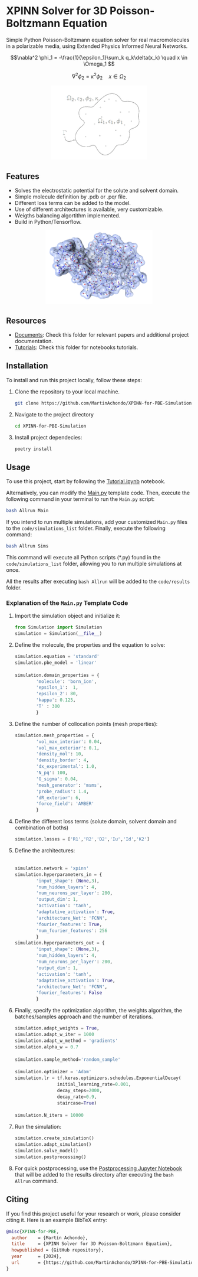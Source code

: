 
# XPINN Solver for 3D Poisson-Boltzmann Equation 

Simple Python Poisson-Boltzmann equation solver for real macromolecules in a polarizable media, using Extended Physics Informed Neural Networks. 

$$\nabla^2 \phi_1 = -\frac{1}{\epsilon_1}\sum_k q_k\delta(x_k) \quad x \in \Omega_1 $$

$$\nabla^2 \phi_2 = \kappa^2\phi_2 \quad x \in \Omega_2 $$


<p align="center">
  <img height="200" src="img/Implicit-solvent-tr.png">
</p>

## Features

- Solves the electrostatic potential for the solute and solvent domain.
- Simple molecule definition by .pdb or .pqr file.
- Different loss terms can be added to the model.
- Use of different architectures is available, very customizable.
- Weigths balancing algortithm implemented.
- Build in Python/Tensorflow.

<p align="center">
  <img height="200" src="img/molecule.png">
</p>


## Resources

- [Documents](./documents/): Check this folder for relevant papers and additional project documentation.
- [Tutorials](./tutorials/): Check this folder for notebooks tutorials.

## Installation

To install and run this project locally, follow these steps:

1. Clone the repository to your local machine.

   ```bash
   git clone https://github.com/MartinAchondo/XPINN-for-PBE-Simulation
   ```
2. Navigate to the project directory
   ```bash
   cd XPINN-for-PBE-Simulation
    ```
3. Install project dependecies:
    ```bash
   poetry install
    ```

## Usage
To use this project, start by following the [Tutorial.ipynb](./tutorials/tutorial.ipynb) notebook.

Alternatively, you can modify the [Main.py](./code/Main.py) template code. Then, execute the following command in your terminal to run the `Main.py` script:

```bash
bash Allrun Main 
```

If you intend to run multiple simulations, add your customized `Main.py` files to the `code/simulations_list` folder. Finally, execute the following command:

```bash
bash Allrun Sims
```

This command will execute all Python scripts (*.py) found in the `code/simulations_list` folder, allowing you to run multiple simulations at once.

All the results after executing `bash Allrun` will be added to the `code/results` folder.


### Explanation of the `Main.py` Template Code

1. Import the simulation object and initialize it:
    ```py
    from Simulation import Simulation
    simulation = Simulation(__file__)
    ```

2. Define the molecule, the properties and the equation to solve:
    ```py
    simulation.equation = 'standard'
    simulation.pbe_model = 'linear'

    simulation.domain_properties = {
            'molecule': 'born_ion',
            'epsilon_1':  1,
            'epsilon_2': 80,
            'kappa': 0.125,
            'T' : 300 
            }
    ```     
3. Define the number of collocation points (mesh properties):
    ```py
    simulation.mesh_properties = {
            'vol_max_interior': 0.04,
            'vol_max_exterior': 0.1,
            'density_mol': 10,
            'density_border': 4,
            'dx_experimental': 1.0,
            'N_pq': 100,
            'G_sigma': 0.04,
            'mesh_generator': 'msms',
            'probe_radius': 1.4,
            'dR_exterior': 6,
            'force_field': 'AMBER'
            }
    ```

4. Define the different loss terms (solute domain, solvent domain and combination of boths)
    ```py
    simulation.losses = ['R1','R2','D2','Iu','Id','K2']
    ```
5. Define the architectures:
    ```py

    simulation.network = 'xpinn'
    simulation.hyperparameters_in = {
            'input_shape': (None,3),
            'num_hidden_layers': 4,
            'num_neurons_per_layer': 200,
            'output_dim': 1,
            'activation': 'tanh',
            'adaptative_activation': True,
            'architecture_Net': 'FCNN',
            'fourier_features': True,
            'num_fourier_features': 256
            }
    simulation.hyperparameters_out = {
            'input_shape': (None,3),
            'num_hidden_layers': 4,
            'num_neurons_per_layer': 200,
            'output_dim': 1,
            'activation': 'tanh',
            'adaptative_activation': True,
            'architecture_Net': 'FCNN',
            'fourier_features': False
            }
    ```

6. Finally, specify the optimization algorithm, the weights algorithm, the batches/samples approach and the number of iterations.
    ```py
    simulation.adapt_weights = True,
    simulation.adapt_w_iter = 1000
    simulation.adapt_w_method = 'gradients'
    simulation.alpha_w = 0.7           

    simulation.sample_method='random_sample'

    simulation.optimizer = 'Adam'
    simulation.lr = tf.keras.optimizers.schedules.ExponentialDecay(
                    initial_learning_rate=0.001,
                    decay_steps=2000,
                    decay_rate=0.9,
                    staircase=True)

    simulation.N_iters = 10000
    ```

7. Run the simulation:
    ```py
    simulation.create_simulation()
    simulation.adapt_simulation()
    simulation.solve_model()
    simulation.postprocessing()
    ```

8. For quick postprocessing, use the [Postprocessing Jupyter Notebook](./code/Post/Post_Template.ipynb) that will be added to the results directory after executing the `bash Allrun` command.

## Citing

If you find this project useful for your research or work, please consider citing it. Here is an example BibTeX entry:

```bibtex
@misc{XPINN-for-PBE,
  author    = {Martín Achondo},
  title     = {XPINN Solver for 3D Poisson-Boltzmann Equation},
  howpublished = {GitHub repository},
  year      = {2024},
  url       = {https://github.com/MartinAchondo/XPINN-for-PBE-Simulation},
}
```